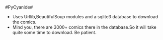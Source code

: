 #PyCyanide#

+ Uses Urllib,BeautifulSoup modules and a sqlite3 database to download the comics.
+ Mind you, there are 3000+ comics there in the database.So it will take quite some time to download. Be patient.
